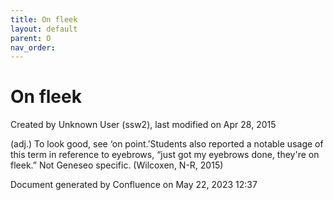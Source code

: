```yaml
---
title: On fleek
layout: default
parent: O
nav_order:
---
```


# On fleek

Created by  Unknown User (ssw2), last modified on Apr 28, 2015

(adj.) To look good, see ‘on point.’Students also reported a notable usage of this term in reference to eyebrows, “just got my eyebrows done, they're on fleek.” Not Geneseo specific. (Wilcoxen, N-R, 2015)

Document generated by Confluence on May 22, 2023 12:37


